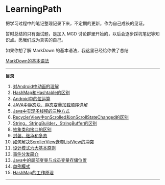 # LearningPath
把学习过程中的笔记整理记录下来，不定期的更新，作为自己成长的见证。

暂时总结的只有面试题，是加入 MGD 讨论群里开始的，以后会逐步踩坑笔记等知识点。愿我们成为真实的自己。



如果你想了解 MarkDown 的基本语法，我这里已经给你做了总结

[MarkDown的基本语法](MD语法.md)

****

__目录__

1. [对Android中动画的理解](Basicknowledge/1对Android动画的理解.md)
2. [HashMap和Hashtable的区别](Basicknowledge/2HashMap和Hashtable的区别.md)
3. [Android中的位运算](Basicknowledge/3Android中的位运算.md)
4. [JAVA中静态块、静态变量加载顺序详解](Basicknowledge/4JAVA中静态块、静态变量加载顺序详解.md)
5. [Java中实现多线程的三种方式](Basicknowledge/5Java中实现多线程的三种方式.md)
6. [RecyclerView中onScrolled和onScrollStateChanged的区别](Basicknowledge/6RecyclerView中onScrolled和onScrollStateChanged的区别.md)
7. [String，StringBuilder，StringBuffer的区别](Basicknowledge/7String，StringBuilder，StringBuffer的区别.md)
8. [抽象类和接口的区别](Basicknowledge/8抽象类和接口的区别.md)
9. [封装、继承和多态](Basicknowledge/9封装、继承和多态.md)
10. [如何解决ScrollerView嵌套ListView的冲突](Basicknowledge/10如何解决ScrollerView嵌套ListView的冲突.md)
11. [设计模式六大基本原则](Basicknowledge/11设计模式六大基本原则.md)
12. [事件分发简介](Basicknowledge/12事件分发简介.md)
13. [Java中的局部变量与成员变量存储位置](Basicknowledge/13Java中的基本数据类型一定存储在栈中吗.md)
14. [单例模式](Basicknowledge/14单例模式.md)
15. [HashMap的工作原理](Basicknowledge/15HashMap的工作原理.md)

****

